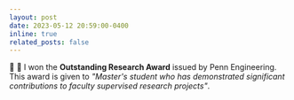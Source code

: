 ```yaml
---
layout: post
date: 2023-05-12 20:59:00-0400
inline: true
related_posts: false
---
```


:tada: :tada: I won the __Outstanding Research Award__ issued by Penn Engineering. This award is given to _"Master's student who has demonstrated significant contributions to faculty supervised research projects"_.
